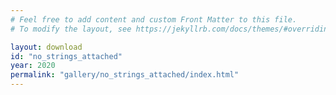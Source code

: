 ```yaml
---
# Feel free to add content and custom Front Matter to this file.
# To modify the layout, see https://jekyllrb.com/docs/themes/#overriding-theme-defaults

layout: download
id: "no_strings_attached"
year: 2020
permalink: "gallery/no_strings_attached/index.html"
---
```

